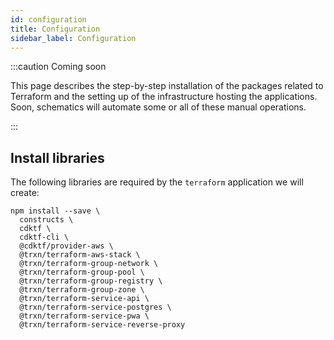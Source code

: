 ```yaml
---
id: configuration
title: Configuration
sidebar_label: Configuration
---
```


:::caution Coming soon

This page describes the step-by-step installation of the packages related to Terraform and the setting up of the infrastructure hosting the applications.
Soon, schematics will automate some or all of these manual operations.

:::

## Install libraries

The following libraries are required by the `terraform` application we will create:

```shell
npm install --save \
  constructs \
  cdktf \
  cdktf-cli \
  @cdktf/provider-aws \
  @trxn/terraform-aws-stack \
  @trxn/terraform-group-network \
  @trxn/terraform-group-pool \
  @trxn/terraform-group-registry \
  @trxn/terraform-group-zone \
  @trxn/terraform-service-api \
  @trxn/terraform-service-postgres \
  @trxn/terraform-service-pwa \
  @trxn/terraform-service-reverse-proxy
```
